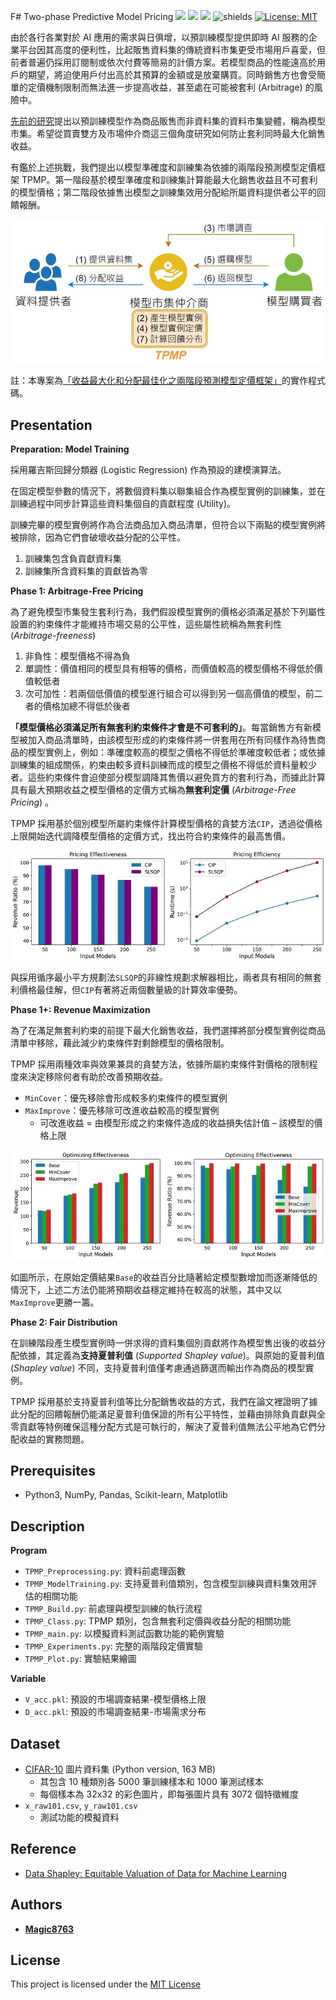 F# Two-phase Predictive Model Pricing
![](https://img.shields.io/github/stars/magic8763/TPMP)
![](https://img.shields.io/github/watchers/magic8763/TPMP)
![](https://img.shields.io/github/forks/magic8763/TPMP)
![shields](https://img.shields.io/badge/python-3.8%2B-blue?style=flat-square)
[![License: MIT](https://img.shields.io/badge/License-MIT-yellow?style=flat-square)](https://opensource.org/licenses/MIT)

由於各行各業對於 AI 應用的需求與日俱增，以預訓練模型提供即時 AI 服務的企業平台因其高度的便利性，比起販售資料集的傳統資料市集更受市場用戶喜愛，但前者普遍仍採用訂閱制或依次付費等簡易的計價方案。若模型商品的性能遠高於用戶的期望，將迫使用戶付出高於其預算的金額或是放棄購買。同時銷售方也會受簡單的定價機制限制而無法進一步提高收益，甚至處在可能被套利 (Arbitrage) 的風險中。

[先前的研究](https://lchen001.github.io/papers/2019_Nimbus_SIGMOD.pdf)提出以預訓練模型作為商品販售而非資料集的資料市集變體，稱為模型市集。希望從買賣雙方及市場仲介商這三個角度研究如何防止套利同時最大化銷售收益。

有鑑於上述挑戰，我們提出以模型準確度和訓練集為依據的兩階段預測模型定價框架 TPMP。第一階段基於模型準確度和訓練集計算能最大化銷售收益且不可套利的模型價格；第二階段依據售出模型之訓練集效用分配給所屬資料提供者公平的回饋報酬。

<p align="center"><img src="https://github.com/Magic8763/TPMP/blob/main/img/model_market.jpg"></p>

註：本專案為[「收益最大化和分配最佳化之兩階段預測模型定價框架」](https://hdl.handle.net/11296/4w3p68)的實作程式碼。

## Presentation
**Preparation: Model Training**

採用羅吉斯回歸分類器 (Logistic Regression) 作為預設的建模演算法。

在固定模型參數的情況下，將數個資料集以聯集組合作為模型實例的訓練集，並在訓練過程中同步計算這些資料集個自的貢獻程度 (Utility)。

訓練完畢的模型實例將作為合法商品加入商品清單，但符合以下兩點的模型實例將被排除，因為它們會破壞收益分配的公平性。
1. 訓練集包含負貢獻資料集
2. 訓練集所含資料集的貢獻皆為零

**Phase 1: Arbitrage-Free Pricing**

為了避免模型市集發生套利行為，我們假設模型實例的價格必須滿足基於下列屬性設置的約束條件才能維持市場交易的公平性，這些屬性統稱為無套利性 (*Arbitrage-freeness*)
1. 非負性：模型價格不得為負
2. 單調性：價值相同的模型具有相等的價格，而價值較高的模型價格不得低於價值較低者
3. 次可加性：若兩個低價值的模型進行組合可以得到另一個高價值的模型，前二者的價格加總不得低於後者

**「模型價格必須滿足所有無套利約束條件才會是不可套利的」**。每當銷售方有新模型被加入商品清單時，由該模型形成的約束條件將一併套用在所有同樣作為待售商品的模型實例上，例如：準確度較高的模型之價格不得低於準確度較低者；或依據訓練集的組成關係，約束由較多資料訓練而成的模型之價格不得低於資料量較少者。這些約束條件會迫使部分模型調降其售價以避免買方的套利行為，而據此計算具有最大預期收益之模型價格的定價方式稱為**無套利定價** (*Arbitrage-Free Pricing*)
。

TPMP 採用基於個別模型所屬約束條件計算模型價格的貪婪方法`CIP`，透過從價格上限開始迭代調降模型價格的定價方式，找出符合約束條件的最高售價。

<p align="center"><img src="https://github.com/Magic8763/TPMP/blob/main/img/arbitrage-free_pricing.jpg"></p>

與採用循序最小平方規劃法`SLSQP`的非線性規劃求解器相比，兩者具有相同的無套利價格最佳解，但`CIP`有著將近兩個數量級的計算效率優勢。

**Phase 1+: Revenue Maximization**

為了在滿足無套利約束的前提下最大化銷售收益，我們選擇將部分模型實例從商品清單中移除，藉此減少約束條件對剩餘模型的價格限制。

TPMP 採用兩種效率與效果兼具的貪婪方法，依據所屬約束條件對價格的限制程度來決定移除何者有助於改善預期收益。
- `MinCover`：優先移除會形成較多約束條件的模型實例
- `MaxImprove`：優先移除可改進收益較高的模型實例
  - 可改進收益 = 由模型形成之約束條件造成的收益損失估計值 – 該模型的價格上限

<p align="center"><img src="https://github.com/Magic8763/TPMP/blob/main/img/revenue_maximization.jpg"></p>

如圖所示，在原始定價結果`Base`的收益百分比隨著給定模型數增加而逐漸降低的情況下，上述二方法仍能將預期收益穩定維持在較高的狀態，其中又以`MaxImprove`更勝一籌。

**Phase 2: Fair Distribution**

在訓練階段產生模型實例時一併求得的資料集個別貢獻將作為模型售出後的收益分配依據，其定義為**支持夏普利值** (*Supported Shapley value*)。與原始的夏普利值 (*Shapley value*) 不同，支持夏普利值僅考慮通過篩選而輸出作為商品的模型實例。

TPMP 採用基於支持夏普利值等比分配銷售收益的方式，我們在論文裡證明了據此分配的回饋報酬仍能滿足夏普利值保證的所有公平特性，並藉由排除負貢獻與全零貢獻等特例確保這種分配方式是可執行的，解決了夏普利值無法公平地為它們分配收益的實務問題。

## Prerequisites
- Python3, NumPy, Pandas, Scikit-learn, Matplotlib

## Description
**Program**
- `TPMP_Preprocessing.py`: 資料前處理函數
- `TPMP_ModelTraining.py`: 支持夏普利值類別，包含模型訓練與資料集效用評估的相關功能
- `TPMP_Build.py`: 前處理與模型訓練的執行流程
- `TPMP_Class.py`: TPMP 類別，包含無套利定價與收益分配的相關功能
- `TPMP_main.py`: 以模擬資料測試函數功能的範例實驗
- `TPMP_Experiments.py`: 完整的兩階段定價實驗
- `TPMP_Plot.py`: 實驗結果繪圖

**Variable**
- `V_acc.pkl`: 預設的市場調查結果-模型價格上限
- `D_acc.pkl`: 預設的市場調查結果-市場需求分布

## Dataset
- [CIFAR-10](https://www.cs.toronto.edu/~kriz/cifar.html) 圖片資料集 (Python version, 163 MB)
  - 其包含 10 種類別各 5000 筆訓練樣本和 1000 筆測試樣本
  - 每個樣本為 32x32 的彩色圖片，即每張圖片具有 3072 個特徵維度
- `x_raw101.csv`, `y_raw101.csv`
  - 測試功能的模擬資料

## Reference
- [Data Shapley: Equitable Valuation of Data for Machine Learning](https://github.com/amiratag/DataShapley)

## Authors
- **[Magic8763](https://github.com/Magic8763)**

## License
This project is licensed under the [MIT License](https://github.com/Magic8763/TPMP/blob/main/LICENSE)
